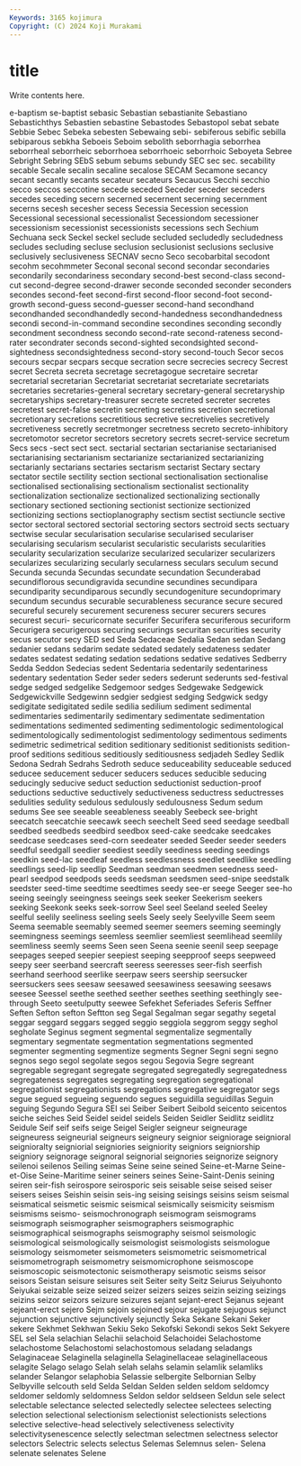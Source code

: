 ```yaml
---
Keywords: 3165 kojimura
Copyright: (C) 2024 Koji Murakami
---
```


# title

Write contents here.



e-baptism se-baptist sebasic Sebastian sebastianite
Sebastiano Sebastichthys Sebastien sebastine Sebastodes Sebastopol sebat sebate Sebbie Sebec
Sebeka sebesten Sebewaing sebi- sebiferous sebific sebilla sebiparous sebkha Seboeis
Seboim sebolith seborrhagia seborrhea seborrheal seborrheic seborrhoea seborrhoeic seborrhoic Seboyeta
Sebree Sebright Sebring SEbS sebum sebums sebundy SEC sec sec.
secability secable Secale secalin secaline secalose SECAM Secamone secancy secant
secantly secants secateur secateurs Secaucus Secchi secchio secco seccos seccotine
secede seceded Seceder seceder seceders secedes seceding secern secerned secernent
secerning secernment secerns secesh secesher secess Secessia Secession secession Secessional
secessional secessionalist Secessiondom secessioner secessionism secessionist secessionists secessions sech Sechium
Sechuana seck Seckel seckel seclude secluded secludedly secludedness secludes secluding
secluse seclusion seclusionist seclusions seclusive seclusively seclusiveness SECNAV secno Seco
secobarbital secodont secohm secohmmeter Seconal seconal second secondar secondaries secondarily
secondariness secondary second-best second-class second-cut second-degree second-drawer seconde seconded seconder
seconders secondes second-feet second-first second-floor second-foot second-growth second-guess second-guesser second-hand
secondhand secondhanded secondhandedly second-handedness secondhandedness secondi second-in-command secondine secondines seconding
secondly secondment secondness secondo second-rate second-rateness second-rater secondrater seconds second-sighted
secondsighted second-sightedness secondsightedness second-story second-touch Secor secos secours secpar secpars
secque secration secre secrecies secrecy Secrest secret Secreta secreta secretage
secretagogue secretaire secretar secretarial secretarian Secretariat secretariat secretariate secretariats secretaries
secretaries-general secretary secretary-general secretaryship secretaryships secretary-treasurer secrete secreted secreter secretes
secretest secret-false secretin secreting secretins secretion secretional secretionary secretions secretitious
secretive secretivelies secretively secretiveness secretly secretmonger secretness secreto secreto-inhibitory secretomotor
secretor secretors secretory secrets secret-service secretum Secs secs -sect sect
sect. sectarial sectarian sectarianise sectarianised sectarianising sectarianism sectarianize sectarianized sectarianizing
sectarianly sectarians sectaries sectarism sectarist Sectary sectary sectator sectile sectility
section sectional sectionalisation sectionalise sectionalised sectionalising sectionalism sectionalist sectionality sectionalization
sectionalize sectionalized sectionalizing sectionally sectionary sectioned sectioning sectionist sectionize sectionized
sectionizing sections sectioplanography sectism sectist sectiuncle sective sector sectoral sectored
sectorial sectoring sectors sectroid sects sectuary sectwise secular secularisation secularise
secularised seculariser secularising secularism secularist secularistic secularists secularities secularity secularization
secularize secularized secularizer secularizers secularizes secularizing secularly secularness seculars seculum
secund Secunda secunda Secundas secundate secundation Secunderabad secundiflorous secundigravida secundine
secundines secundipara secundiparity secundiparous secundly secundogeniture secundoprimary secundum secundus securable
securableness securance secure secured secureful securely securement secureness securer securers
secures securest securi- securicornate securifer Securifera securiferous securiform Securigera securigerous
securing securings securitan securities security secus secutor secy SED sed
Seda Sedaceae Sedalia Sedan sedan Sedang sedanier sedans sedarim sedate
sedated sedately sedateness sedater sedates sedatest sedating sedation sedations sedative
sedatives Sedberry Sedda Seddon Sedecias sedent Sedentaria sedentarily sedentariness sedentary
sedentation Seder seder seders sederunt sederunts sed-festival sedge sedged sedgelike
Sedgemoor sedges Sedgewake Sedgewick Sedgewickville Sedgewinn sedgier sedgiest sedging Sedgwick
sedgy sedigitate sedigitated sedile sedilia sedilium sediment sedimental sedimentaries sedimentarily
sedimentary sedimentate sedimentation sedimentations sedimented sedimenting sedimentologic sedimentological sedimentologically sedimentologist
sedimentology sedimentous sediments sedimetric sedimetrical sedition seditionary seditionist seditionists sedition-proof
seditions seditious seditiously seditiousness sedjadeh Sedley Sedlik Sedona Sedrah Sedrahs
Sedroth seduce seduceability seduceable seduced seducee seducement seducer seducers seduces
seducible seducing seducingly seducive seduct seduction seductionist seduction-proof seductions seductive
seductively seductiveness seductress seductresses sedulities sedulity sedulous sedulously sedulousness Sedum
sedum sedums See see seeable seeableness seeably Seebeck see-bright seecatch
seecatchie seecawk seech seechelt Seed seed seedage seedball seedbed seedbeds
seedbird seedbox seed-cake seedcake seedcakes seedcase seedcases seed-corn seedeater seeded
Seeder seeder seeders seedful seedgall seedier seediest seedily seediness seeding
seedings seedkin seed-lac seedleaf seedless seedlessness seedlet seedlike seedling seedlings
seed-lip seedlip Seedman seedman seedmen seedness seed-pearl seedpod seedpods seeds
seedsman seedsmen seed-snipe seedstalk seedster seed-time seedtime seedtimes seedy see-er
seege Seeger see-ho seeing seeingly seeingness seeings seek seeker Seekerism
seekers seeking Seekonk seeks seek-sorrow Seel seel Seeland seeled Seeley
seelful seelily seeliness seeling seels Seely seely Seelyville Seem seem
Seema seemable seemably seemed seemer seemers seeming seemingly seemingness seemings
seemless seemlier seemliest seemlihead seemlily seemliness seemly seems Seen seen
Seena seenie seenil seep seepage seepages seeped seepier seepiest seeping
seepproof seeps seepweed seepy seer seerband seercraft seeress seeresses seer-fish
seerfish seerhand seerhood seerlike seerpaw seers seership seersucker seersuckers sees
seesaw seesawed seesawiness seesawing seesaws seesee Seessel seethe seethed seether
seethes seething seethingly see-through Seeto seetulputty seewee Sefekhet Seferiades Seferis
Seffner Seften Sefton sefton Seftton seg Segal Segalman segar segathy
segetal seggar seggard seggars segged seggio seggiola seggrom seggy seghol
segholate Seginus segment segmental segmentalize segmentally segmentary segmentate segmentation segmentations
segmented segmenter segmenting segmentize segments Segner Segni segni segno segnos
sego segol segolate segos segou Segovia Segre segreant segregable segregant
segregate segregated segregatedly segregatedness segregateness segregates segregating segregation segregational segregationist
segregationists segregations segregative segregator segs segue segued segueing seguendo segues
seguidilla seguidillas Seguin seguing Segundo Segura SEI sei Seiber Seibert
Seibold seicento seicentos seiche seiches Seid Seidel seidel seidels Seiden
Seidler Seidlitz seidlitz Seidule Seif seif seifs seige Seigel Seigler
seigneur seigneurage seigneuress seigneurial seigneurs seigneury seignior seigniorage seignioral seignioralty
seigniorial seigniories seigniority seigniors seigniorship seigniory seignorage seignoral seignorial seignories
seignorize seignory seilenoi seilenos Seiling seimas Seine seine seined Seine-et-Marne
Seine-et-Oise Seine-Maritime seiner seiners seines Seine-Saint-Denis seining seiren seir-fish seirospore
seirosporic seis seisable seise seised seiser seisers seises Seishin seisin
seis-ing seising seisings seisins seism seismal seismatical seismetic seismic seismical
seismically seismicity seismism seismisms seismo- seismochronograph seismogram seismograms seismograph seismographer
seismographers seismographic seismographical seismographs seismography seismol seismologic seismological seismologically seismologist
seismologists seismologue seismology seismometer seismometers seismometric seismometrical seismometrograph seismometry seismomicrophone
seismoscope seismoscopic seismotectonic seismotherapy seismotic seisms seisor seisors Seistan seisure
seisures seit Seiter seity Seitz Seiurus Seiyuhonto Seiyukai seizable seize
seized seizer seizers seizes seizin seizing seizings seizins seizor seizors
seizure seizures sejant sejant-erect Sejanus sejeant sejeant-erect sejero Sejm sejoin
sejoined sejour sejugate sejugous sejunct sejunction sejunctive sejunctively sejunctly Seka
Sekane Sekani Seker sekere Sekhmet Sekhwan Sekiu Seko Sekofski Sekondi
sekos Sekt Sekyere SEL sel Sela selachian Selachii selachoid Selachoidei
Selachostome selachostome Selachostomi selachostomous seladang seladangs Selaginaceae Selaginella selaginella Selaginellaceae
selaginellaceous selagite Selago selago Selah selah selahs selamin selamlik selamliks
selander Selangor selaphobia Selassie selbergite Selbornian Selby Selbyville selcouth seld
Selda Seldan Selden selden seldom seldomcy seldomer seldomly seldomness Seldon
seldor seldseen Seldun sele select selectable selectance selected selectedly selectee
selectees selecting selection selectional selectionism selectionist selectionists selections selective selective-head
selectively selectiveness selectivity selectivitysenescence selectly selectman selectmen selectness selector selectors
Selectric selects selectus Selemas Selemnus selen- Selena selenate selenates Selene
